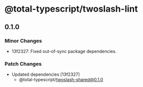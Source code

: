 # @total-typescript/twoslash-lint

## 0.1.0

### Minor Changes

- 13f2327: Fixed out-of-sync package dependencies.

### Patch Changes

- Updated dependencies [13f2327]
  - @total-typescript/twoslash-shared@0.1.0
